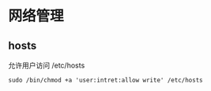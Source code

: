 # 网络管理

## hosts

允许用户访问 /etc/hosts

```
sudo /bin/chmod +a 'user:intret:allow write' /etc/hosts
```

